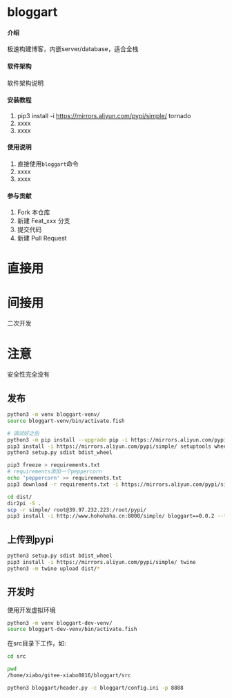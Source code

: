 # bloggart

#### 介绍
极速构建博客，内嵌server/database，适合全栈

#### 软件架构
软件架构说明


#### 安装教程

1.  pip3 install -i https://mirrors.aliyun.com/pypi/simple/ tornado
2.  xxxx
3.  xxxx

#### 使用说明

1.  直接使用`bloggart`命令
2.  xxxx
3.  xxxx

#### 参与贡献

1.  Fork 本仓库
2.  新建 Feat_xxx 分支
3.  提交代码
4.  新建 Pull Request

# 直接用

# 间接用

二次开发

# 注意

安全性完全没有

## 发布

```bash
python3 -m venv bloggart-venv/
source bloggart-venv/bin/activate.fish

# 调试好之后
python3 -m pip install --upgrade pip -i https://mirrors.aliyun.com/pypi/simple/
pip3 install -i https://mirrors.aliyun.com/pypi/simple/ setuptools wheel
python3 setup.py sdist bdist_wheel

pip3 freeze > requirements.txt
# requirements添加一个peppercorn
echo 'peppercorn' >> requirements.txt
pip3 download -r requirements.txt -i https://mirrors.aliyun.com/pypi/simple/ -d dist/

cd dist/
dir2pi -S .
scp -r simple/ root@39.97.232.223:/root/pypi/
pip3 install -i http://www.hohohaha.cn:8000/simple/ bloggart==0.0.2 --trusted-host www.hohohaha.cn
```

## 上传到pypi

```bash
python3 setup.py sdist bdist_wheel
pip3 install -i https://mirrors.aliyun.com/pypi/simple/ twine
python3 -m twine upload dist/*
```

## 开发时

使用开发虚拟环境
```bash
python3 -m venv bloggart-dev-venv/
source bloggart-dev-venv/bin/activate.fish
```

在src目录下工作，如:
```bash
cd src

pwd
/home/xiabo/gitee-xiabo0816/bloggart/src

python3 bloggart/header.py -c bloggart/config.ini -p 8888
```